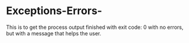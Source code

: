 # Exceptions-Errors-
This is to get the process output finished with exit code: 0
with no errors, but with a message that helps the user.

